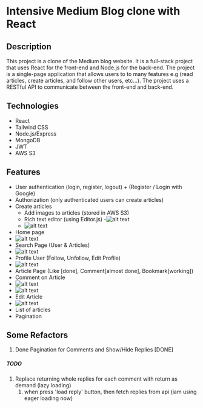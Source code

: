 # Intensive Medium Blog clone with React

## Description

This project is a clone of the Medium blog website. It is a full-stack project that uses React for the front-end and Node.js for the back-end. The project is a single-page application that allows users to to many features e.g (read articles, create articles, and follow other users, etc...). The project uses a RESTful API to communicate between the front-end and back-end.

## Technologies

- React
- Tailwind CSS
- Node.js/Express
- MongoDB
- JWT
- AWS S3

## Features

- User authentication (login, register, logout) + (Register / Login with Google)
- Authorization (only authenticated users can create articles)
- Create articles
  - Add images to articles (stored in AWS S3)
  - Rich text editor (using Editor.js) -![alt text](demo/empty-blog.png)
  - ![alt text](demo/blog.png)
- Home page
- ![alt text](demo/home.png)
- Search Page (User & Articles)
- ![alt text](demo/search.png)
- Profile User (Follow, Unfollow, Edit Profile)
- ![alt text](demo/userpage.png)
- Article Page (Like [done], Comment[almost done], Bookmark[working])
- Comment on Article
- ![alt text](demo/comment.png)
- ![alt text](demo/article.png)
- Edit Article
- ![alt text](demo/edit-article.png)
- List of articles
- Pagination

## Some Refactors

1. Done Pagination for Comments and Show/Hide Replies [DONE]

##### TODO

1. Replace returning whole replies for each comment with return as demand (lazy loading)
   1. when press 'load reply' button, then fetch replies from api (iam using eager loading now)
